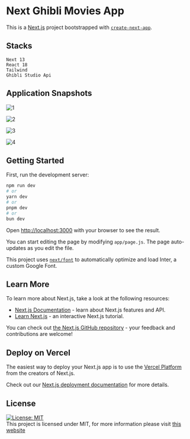 # Next Ghibli Movies App

This is a [Next.js](https://nextjs.org/) project bootstrapped with [`create-next-app`](https://github.com/vercel/next.js/tree/canary/packages/create-next-app).

## Stacks

```
Next 13
React 18
Tailwind
Ghibli Studio Api
```

## Application Snapshots

![1](https://github.com/codedbyEmre/next-ghibli-studio-app/assets/67799995/e16db12d-2f15-4a38-9e7c-1d6b5c155c4b)

![2](https://github.com/codedbyEmre/next-ghibli-studio-app/assets/67799995/45e35815-dbe1-4215-9627-18b06f3363d4)

![3](https://github.com/codedbyEmre/next-ghibli-studio-app/assets/67799995/ac863336-24ef-4d5d-a2bb-80b8ca90fcfd)

![4](https://github.com/codedbyEmre/next-ghibli-studio-app/assets/67799995/e9ac04f3-146a-4a84-93a4-0abd5dddc54c)

## Getting Started

First, run the development server:

```bash
npm run dev
# or
yarn dev
# or
pnpm dev
# or
bun dev
```

Open [http://localhost:3000](http://localhost:3000) with your browser to see the result.

You can start editing the page by modifying `app/page.js`. The page auto-updates as you edit the file.

This project uses [`next/font`](https://nextjs.org/docs/basic-features/font-optimization) to automatically optimize and load Inter, a custom Google Font.

## Learn More

To learn more about Next.js, take a look at the following resources:

- [Next.js Documentation](https://nextjs.org/docs) - learn about Next.js features and API.
- [Learn Next.js](https://nextjs.org/learn) - an interactive Next.js tutorial.

You can check out [the Next.js GitHub repository](https://github.com/vercel/next.js/) - your feedback and contributions are welcome!

## Deploy on Vercel

The easiest way to deploy your Next.js app is to use the [Vercel Platform](https://vercel.com/new?utm_medium=default-template&filter=next.js&utm_source=create-next-app&utm_campaign=create-next-app-readme) from the creators of Next.js.

Check out our [Next.js deployment documentation](https://nextjs.org/docs/deployment) for more details.

## License

[![License: MIT](https://img.shields.io/badge/License-MIT-yellow.svg)](https://opensource.org/licenses/MIT) <br> This project is licensed under MIT, for more information please visit [this website](https://opensource.org/licenses/MIT)
